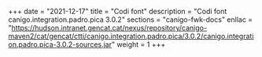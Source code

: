 +++
date        = "2021-12-17"
title       = "Codi font"
description = "Codi font canigo.integration.padro.pica 3.0.2"
sections    = "canigo-fwk-docs"
enllac		= "https://hudson.intranet.gencat.cat/nexus/repository/canigo-maven2/cat/gencat/ctti/canigo.integration.padro.pica/3.0.2/canigo.integration.padro.pica-3.0.2-sources.jar"
weight		= 1
+++

